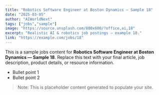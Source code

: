 ```yaml
---
title: "Robotics Software Engineer at Boston Dynamics — Sample 18"
date: "2025-03-05"
author: "AIWorldNext"
tags: ["jobs","sample"]
image: "https://source.unsplash.com/800x600/?office,ai,18"
excerpt: "Realistic AI & robotics job postings — example 18."
link: "https://example.com/jobs/18"
---
```


This is a sample jobs content for **Robotics Software Engineer at Boston Dynamics — Sample 18**. Replace this text with your final article, job description, product details, or resource information.

- Bullet point 1
- Bullet point 2

> Note: This is placeholder content generated to populate your site.
